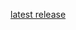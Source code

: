 [latest release](https://github.com/bbqz007/KTL/blob/master/bin/KTL%20%5Bzhelper.release.20211108%5D.7z)

